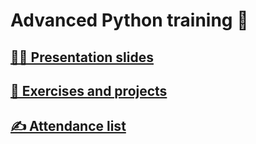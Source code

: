# Advanced Python training 🐍


## [👨‍🏫 Presentation slides](/slides.md)

## [📖 Exercises and projects](/exercises.md)

## [✍️ Attendance list](https://extranet-humancoders.dendreo.com/)

